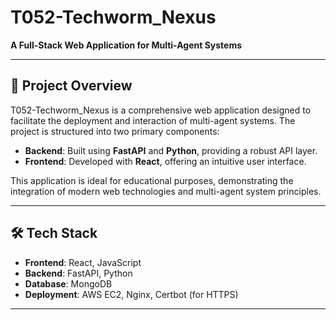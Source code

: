 # T052-Techworm_Nexus

**A Full-Stack Web Application for Multi-Agent Systems**  

---

## 🚀 Project Overview

T052-Techworm_Nexus is a comprehensive web application designed to facilitate the deployment and interaction of multi-agent systems. The project is structured into two primary components:

- **Backend**: Built using **FastAPI** and **Python**, providing a robust API layer.
- **Frontend**: Developed with **React**, offering an intuitive user interface.

This application is ideal for educational purposes, demonstrating the integration of modern web technologies and multi-agent system principles.

---

## 🛠️ Tech Stack

- **Frontend**: React, JavaScript
- **Backend**: FastAPI, Python
- **Database**: MongoDB
- **Deployment**: AWS EC2, Nginx, Certbot (for HTTPS)

---


